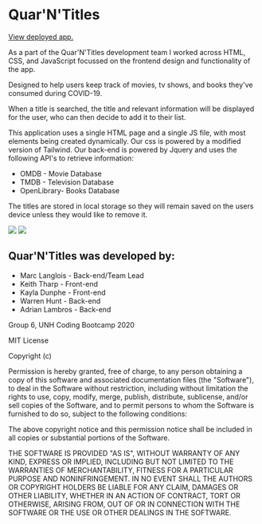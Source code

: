 # Quar'N'Titles

<a href="https://keiththarp.github.io/Quar-N-Titles/">View deployed app.</a>

As a part of the Quar'N'Titles development team I worked across HTML, CSS, and JavaScript focussed on the frontend design and functionality of the app.

Designed to help users keep track of movies, tv shows, and books they've consumed during COVID-19.

When a title is searched, the title and relevant information will be displayed for the user, who can then decide to add 
it to their list.

This application uses a single HTML page and a single JS file, with most elements being created dynamically. Our css is powered by a modified version of Tailwind. Our back-end is powered by Jquery and uses the following API's to retrieve information:

- OMDB - Movie Database
- TMDB - Television Database
- OpenLibrary- Books Database

The titles are stored in local storage so they will remain saved on the users device unless they would like to remove it.

<img src="Assets/readme1.png">
<img src="Assets/readme2.png">

## Quar'N'Titles was developed by:

* Marc Langlois - Back-end/Team Lead
* Keith Tharp - Front-end
* Kayla Dunphe - Front-end
* Warren Hunt - Back-end
* Adrian Lambros - Back-end

Group 6, UNH Coding Bootcamp 2020

MIT License

Copyright (c)

Permission is hereby granted, free of charge, to any person obtaining a copy
of this software and associated documentation files (the "Software"), to deal
in the Software without restriction, including without limitation the rights
to use, copy, modify, merge, publish, distribute, sublicense, and/or sell
copies of the Software, and to permit persons to whom the Software is
furnished to do so, subject to the following conditions:

The above copyright notice and this permission notice shall be included in all
copies or substantial portions of the Software.

THE SOFTWARE IS PROVIDED "AS IS", WITHOUT WARRANTY OF ANY KIND, EXPRESS OR
IMPLIED, INCLUDING BUT NOT LIMITED TO THE WARRANTIES OF MERCHANTABILITY,
FITNESS FOR A PARTICULAR PURPOSE AND NONINFRINGEMENT. IN NO EVENT SHALL THE
AUTHORS OR COPYRIGHT HOLDERS BE LIABLE FOR ANY CLAIM, DAMAGES OR OTHER
LIABILITY, WHETHER IN AN ACTION OF CONTRACT, TORT OR OTHERWISE, ARISING FROM,
OUT OF OR IN CONNECTION WITH THE SOFTWARE OR THE USE OR OTHER DEALINGS IN THE
SOFTWARE.

